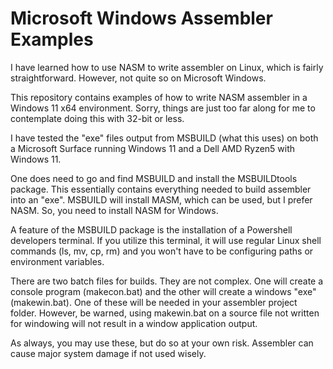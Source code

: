 # Microsoft Windows Assembler Examples

I have learned how to use NASM to write assembler on Linux, which is fairly straightforward.  However, not quite so on Microsoft Windows.

This repository contains examples of how to write NASM assembler in a Windows 11 x64 environment.  Sorry, things are just too far along for me to contemplate doing this with 32-bit or less.  

I have tested the "exe" files output from MSBUILD (what this uses) on both a Microsoft Surface running Windows 11 and a Dell AMD Ryzen5 with Windows 11.

One does need to go and find MSBUILD and install the MSBUILDtools package.  This essentially contains everything needed to build assembler into an "exe".  MSBUILD will install MASM, which can be used, but I prefer NASM.  So, you need to install NASM for Windows.

A feature of the MSBUILD package is the installation of a Powershell developers terminal.  If you utilize this terminal, it will use regular Linux shell commands (ls, mv, cp, rm) and you won't have to be configuring paths or environment variables.

There are two batch files for builds.  They are not complex.  One will create a console program (makecon.bat) and the other will create a windows "exe" (makewin.bat).  One of these will be needed in your assembler project folder.  However, be warned, using makewin.bat on a source file not written for windowing will not result in a window application output.

As always, you may use these, but do so at your own risk.  Assembler can cause major system damage if not used wisely.

